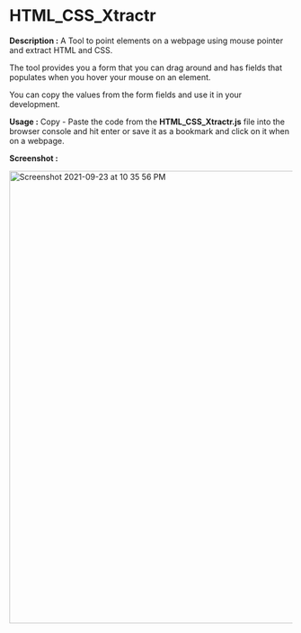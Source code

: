 # HTML_CSS_Xtractr

**Description :** A Tool to point elements on a webpage using mouse pointer and extract HTML and CSS. 

The tool provides you a form that you can drag around and has fields that populates when you hover your mouse on an element. 

You can copy the values from the form fields and use it in your development.

**Usage :** Copy - Paste the code from the **HTML_CSS_Xtractr.js** file into the browser console and hit enter or save it as a bookmark and click on it when on a webpage. 

**Screenshot :** 

<img width="804" alt="Screenshot 2021-09-23 at 10 35 56 PM" src="https://user-images.githubusercontent.com/6196046/134552877-ad3a57ea-624e-4932-82d2-9856a125676b.png">
